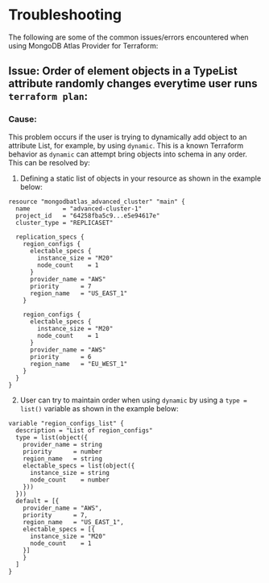 # Troubleshooting

The following are some of the common issues/errors encountered when using MongoDB Atlas Provider for Terraform:


## Issue: Order of element objects in a TypeList attribute randomly changes everytime user runs `terraform plan`:

### Cause:
This problem occurs if the user is trying to dynamically add object to an attribute List, for example, by using `dynamic`. This is a known Terraform behavior as `dynamic` can attempt bring objects into schema in any order. This can be resolved by:

1. Defining a static list of objects in your resource as shown in the example below:

```
resource "mongodbatlas_advanced_cluster" "main" {
  name         = "advanced-cluster-1"
  project_id   = "64258fba5c9...e5e94617e"
  cluster_type = "REPLICASET"

  replication_specs {
    region_configs {
      electable_specs {
        instance_size = "M20"
        node_count    = 1
      }
      provider_name = "AWS"
      priority      = 7
      region_name   = "US_EAST_1"
    }

    region_configs {
      electable_specs {
        instance_size = "M20"
        node_count    = 1
      }
      provider_name = "AWS"
      priority      = 6
      region_name   = "EU_WEST_1"
    }
  }
}
```

2. User can try to maintain order when using `dynamic` by using a `type = list()` variable as shown in the example below:

```
variable "region_configs_list" {
  description = "List of region_configs"
  type = list(object({
    provider_name = string
    priority      = number
    region_name   = string
    electable_specs = list(object({
      instance_size = string
      node_count    = number
    }))
  }))
  default = [{
    provider_name = "AWS",
    priority      = 7,
    region_name   = "US_EAST_1",
    electable_specs = [{
      instance_size = "M20"
      node_count    = 1
    }]
    }
  ]
}

```


